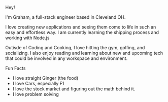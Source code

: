Hey!

I'm Graham, a full-stack engineer based in Cleveland OH.

I love creating new applications and seeing them come to life in such an easy and effortless way. I am currently learning the shipping process and working with Node.js

Outisde of Coding and Cooking, I love hitting the gym, golfing, and socializing. I also enjoy reading and learning about new and upcoming tech that could be involved in any workspace and environment. 

Fun Facts
- I love straight Ginger (the food)
- I love Cars, especially F1
- I love the stock market and figuring out the math behind it.
- I love problem solving 

